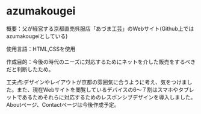 # azumakougei

概要：父が経営する京都直売呉服店「あづま工芸」のWebサイト(Github上ではazumakougeiとしている)

使用言語：HTML,CSSを使用

作成目的：今後の時代のニーズに対応するためにネットを介した販売をするべきだと判断したため。

工夫点:デザインやレイアウトが京都の雰囲気に合うように考え、気をつけました。また、現在Webサイトを閲覧しているデバイスの6〜７割はスマホやタブレットであるためそれらに対応するためのレスポンシブデザインを導入しました。
Aboutページ、Contactページは今後作成予定。
